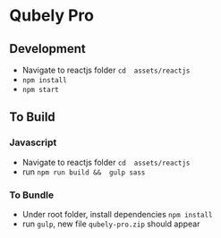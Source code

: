 #  Qubely Pro

##  Development
- Navigate to reactjs folder `cd  assets/reactjs`
-  `npm install`
-  `npm start`

##  To Build
### Javascript
- Navigate to reactjs folder `cd  assets/reactjs`
- run `npm run build &&  gulp sass`

### To Bundle
- Under root folder, install dependencies `npm install`
- run `gulp`, new file `qubely-pro.zip` should appear
